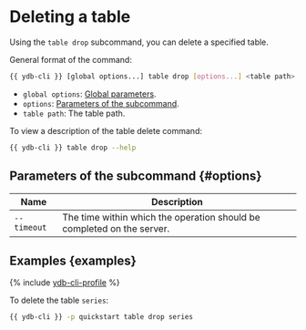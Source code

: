 # Deleting a table

Using the `table drop` subcommand, you can delete a specified table.

General format of the command:

```bash
{{ ydb-cli }} [global options...] table drop [options...] <table path>
```

* `global options`: [Global parameters](commands/global-options.md).
* `options`: [Parameters of the subcommand](#options).
* `table path`: The table path.

To view a description of the table delete command:

```bash
{{ ydb-cli }} table drop --help
```

## Parameters of the subcommand {#options}

| Name | Description |
---|---
| `--timeout` | The time within which the operation should be completed on the server. |

## Examples {examples}

{% include [ydb-cli-profile](../../_includes/ydb-cli-profile.md) %}

To delete the table `series`:

```bash
{{ ydb-cli }} -p quickstart table drop series
```
